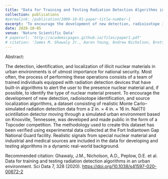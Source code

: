 ```yaml
---
title: "Data for Training and Testing Radiation Detection Algorithms in an Urban Environment"
collection: publications
#permalink: /publication/2009-10-01-paper-title-number-1
excerpt: 'To encourage the development of new detection, radioisotope identification, and source localization algorithms, a dataset consisting of realistic Monte Carlo–simulated radiation detection data from a 2 in. × 4 in. × 16 in. NaI(Tl) scintillation detector moving through a simulated urban environment based on Knoxville, Tennessee, was developed and made public in the form of a Topcoder competition.'
date: 2020-10-05
venue: 'Nature Scientific Data'
# paperurl: 'http://academicpages.github.io/files/paper1.pdf'
# citation: 'James M. Ghawaly Jr., Aaron Young, Andrew Nicholson, Brett Witherspoon, Nick Prins, Matthew Swinney, Cihangir Celik, Catherine D. Schuman, and Karan Pankaj Kumar Patel. 2023. Performance Optimization Study of the Neuromorphic Radiation Anomaly Detector. In International Conference on Neuromorphic Systems (ICONS ’23), August 1–3, 2023, Santa Fe, NM, USA. ACM, New York, NY, USA, 7 pages. https://doi.org/10.1145/3589737.3605980'
---
```


Abstract:

The detection, identification, and localization of illicit nuclear materials in urban environments is of utmost importance for national security. Most often, the process of performing these operations consists of a team of trained individuals equipped with radiation detection devices that have built-in algorithms to alert the user to the presence nuclear material and, if possible, to identify the type of nuclear material present. To encourage the development of new detection, radioisotope identification, and source localization algorithms, a dataset consisting of realistic Monte Carlo–simulated radiation detection data from a 2 in. × 4 in. × 16 in. NaI(Tl) scintillation detector moving through a simulated urban environment based on Knoxville, Tennessee, was developed and made public in the form of a Topcoder competition. The methodology used to create this dataset has been verified using experimental data collected at the Fort Indiantown Gap National Guard facility. Realistic signals from special nuclear material and industrial and medical sources are included in the data for developing and testing algorithms in a dynamic real-world background.

Recommended citation:
Ghawaly, J.M., Nicholson, A.D., Peplow, D.E. et al. Data for training and testing radiation detection algorithms in an urban environment. Sci Data 7, 328 (2020). https://doi.org/10.1038/s41597-020-00672-2